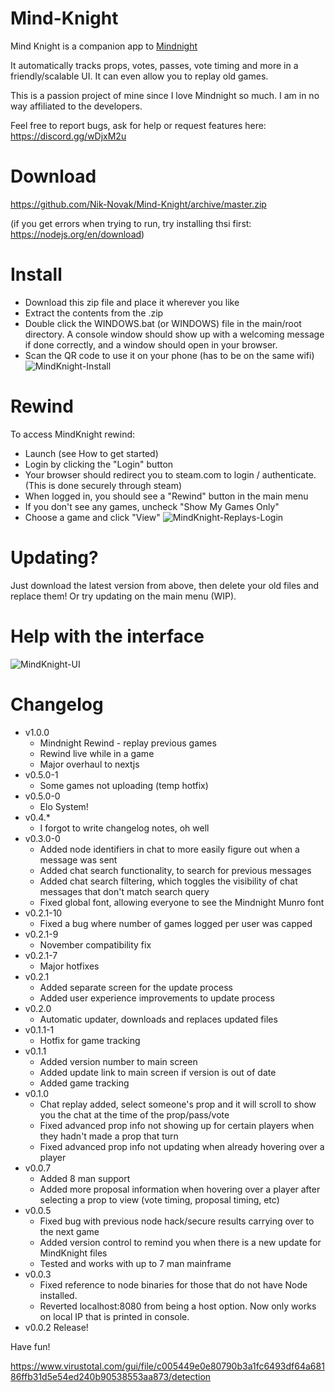 # Mind-Knight


Mind Knight is a companion app to [Mindnight](mindnightgame.com)

It automatically tracks props, votes, passes, vote timing and more in a friendly/scalable UI. It can even allow you to replay old games.

This is a passion project of mine since I love Mindnight so much. I am in no way affiliated to the developers.

Feel free to report bugs, ask for help or request features here:
https://discord.gg/wDjxM2u

# Download
https://github.com/Nik-Novak/Mind-Knight/archive/master.zip

(if you get errors when trying to run, try installing thsi first: https://nodejs.org/en/download)

# Install
* Download this zip file and place it wherever you like
* Extract the contents from the .zip
* Double click the WINDOWS.bat (or WINDOWS) file in the main/root directory. A console window should show up with a welcoming message if done correctly, and a window should open in your browser.
* Scan the QR code to use it on your phone (has to be on the same wifi)
![MindKnight-Install](https://github.com/Nik-Novak/Mind-Knight/assets/26068682/e0ae4ee0-7819-4cd4-ab07-0288446406dd)

# Rewind
To access MindKnight rewind:
* Launch (see How to get started)
* Login by clicking the "Login" button
* Your browser should redirect you to steam.com to login / authenticate. (This is done securely through steam)
* When logged in, you should see a "Rewind" button in the main menu
* If you don't see any games, uncheck "Show My Games Only"
* Choose a game and click "View"
![MindKnight-Replays-Login](https://github.com/Nik-Novak/Mind-Knight/assets/26068682/971d48f7-e4ab-42fe-ad5a-79e22a9c928f)

# Updating?
Just download the latest version from above, then delete your old files and replace them!
Or try updating on the main menu (WIP).

# Help with the interface
![MindKnight-UI](https://github.com/Nik-Novak/Mind-Knight/assets/26068682/0db114cb-a2b8-472d-83e7-1a9d2d6bf1b5)

# Changelog
* v1.0.0
  * Mindnight Rewind - replay previous games
  * Rewind live while in a game
  * Major overhaul to nextjs
* v0.5.0-1
  * Some games not uploading (temp hotfix)
* v0.5.0-0
  * Elo System!
* v0.4.*
  * I forgot to write changelog notes, oh well
* v0.3.0-0
  * Added node identifiers in chat to more easily figure out when a message was sent
  * Added chat search functionality, to search for previous messages
  * Added chat search filtering, which toggles the visibility of chat messages that don't match search query
  * Fixed global font, allowing everyone to see the Mindnight Munro font
* v0.2.1-10
  * Fixed a bug where number of games logged per user was capped
* v0.2.1-9
  * November compatibility fix
* v0.2.1-7
  * Major hotfixes
* v0.2.1
  * Added separate screen for the update process
  * Added user experience improvements to update process
* v0.2.0
  * Automatic updater, downloads and replaces updated files
* v0.1.1-1
  * Hotfix for game tracking
* v0.1.1
  * Added version number to main screen
  * Added update link to main screen if version is out of date
  * Added game tracking
* v0.1.0
  * Chat replay added, select someone's prop and it will scroll to show you the chat at the time of the prop/pass/vote
  * Fixed advanced prop info not showing up for certain players when they hadn't made a prop that turn
  * Fixed advanced prop info not updating when already hovering over a player
* v0.0.7
  * Added 8 man support
  * Added more proposal information when hovering over a player after selecting a prop to view (vote timing, proposal timing, etc)
* v0.0.5
  * Fixed bug with previous node hack/secure results carrying over to the next game
  * Added version control to remind you when there is a new update for MindKnight files
  * Tested and works with up to 7 man mainframe
* v0.0.3 
  * Fixed reference to node binaries for those that do not have Node installed.
  * Reverted localhost:8080 from being a host option. Now only works on local IP that is printed in console. 
* v0.0.2 Release!

Have fun!

https://www.virustotal.com/gui/file/c005449e0e80790b3a1fc6493df64a68186ffb31d5e54ed240b90538553aa873/detection
